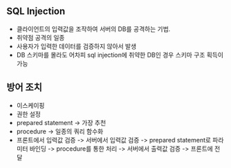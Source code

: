 ## SQL Injection
- 클라이언트의 입력값을 조작하여 서버의 DB를 공격하는 기법. 
- 취약점 공격의 일종
- 사용자가 입력한 데이터를 검증하지 않아서 발생
- DB 스키마를 몰라도 어차피 sql injection에 취약한 DB인 경우 스키마 구조 획득이 가능


## 방어 조치
- 이스케이핑
- 권한 설정
- prepared statement -> 가장 추천
- procedure -> 일종의 쿼리 함수화
- 프론트에서 입력값 검증 -> 서버에서 입력값 검증 -> prepared statement로 파라미터 바인딩 -> procedure를 통한 처리 -> 서버에서 출력값 검증 -> 프론트에 전달
